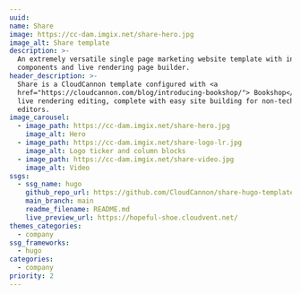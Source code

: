 ```yaml
---
uuid:
name: Share
image: https://cc-dam.imgix.net/share-hero.jpg
image_alt: Share template
description: >-
  An extremely versatile single page marketing website template with included
  components and live rendering page builder.
header_description: >-
  Share is a CloudCannon template configured with <a
  href="https://cloudcannon.com/blog/introducing-bookshop/"> Bookshop</a> for
  live rendering editing, complete with easy site building for non-technical
  editors.
image_carousel:
  - image_path: https://cc-dam.imgix.net/share-hero.jpg
    image_alt: Hero
  - image_path: https://cc-dam.imgix.net/share-logo-lr.jpg
    image_alt: Logo ticker and column blocks
  - image_path: https://cc-dam.imgix.net/share-video.jpg
    image_alt: Video
ssgs:
  - ssg_name: hugo
    github_repo_url: https://github.com/CloudCannon/share-hugo-template
    main_branch: main
    readme_filename: README.md
    live_preview_url: https://hopeful-shoe.cloudvent.net/
themes_categories:
  - company
ssg_frameworks:
  - hugo
categories:
  - company
priority: 2
---
```

